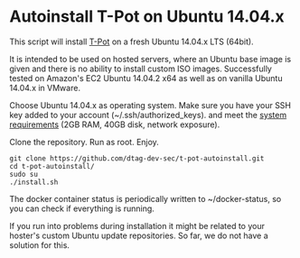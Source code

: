 # Autoinstall T-Pot on Ubuntu 14.04.x 
This script will install [T-Pot](http://dtag-dev-sec.github.io/mediator/feature/2015/03/17/concept.html) on a fresh Ubuntu 14.04.x LTS (64bit). 

It is intended to be used on hosted servers, where an Ubuntu base image is given and there is no ability to install custom ISO images. 
Successfully tested on Amazon's EC2 Ubuntu 14.04.2 x64 as well as on vanilla Ubuntu 14.04.x in VMware.

Choose Ubuntu 14.04.x as operating system. Make sure you have your SSH key added to your account (~/.ssh/authorized_keys). 
and meet the [system requirements](http://dtag-dev-sec.github.io/mediator/feature/2015/03/17/concept.html#requirements) (2GB RAM, 40GB disk, network exposure).

Clone the repository. Run as root. Enjoy.

    git clone https://github.com/dtag-dev-sec/t-pot-autoinstall.git
    cd t-pot-autoinstall/
    sudo su
    ./install.sh
    
The docker container status is periodically written to ~/docker-status, so you can check if everything is running. 

If you run into problems during installation it might be related to your hoster's custom Ubuntu update repositories. So far, we do not have a solution for this. 
